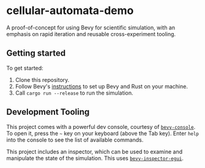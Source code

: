 # cellular-automata-demo

A proof-of-concept for using Bevy for scientific simulation, with an emphasis on rapid iteration and reusable cross-experiment tooling.

## Getting started

To get started:

1. Clone this repository.
2. Follow Bevy's [instructions](https://bevyengine.org/learn/) to set up Bevy and Rust on your machine.
3. Call `cargo run --release` to run the simulation.

## Development Tooling

This project comes with a powerful dev console, courtesy of [`bevy-console`](https://github.com/RichoDemus/bevy-console). To open it, press the `~` key on your keyboard (above the Tab key).
Enter `help` into the console to see the list of available commands.

This project includes an inspector, which can be used to examine and manipulate the state of the simulation.
This uses [`bevy-inspector-egui`](https://github.com/jakobhellermann/bevy-inspector-egui).
